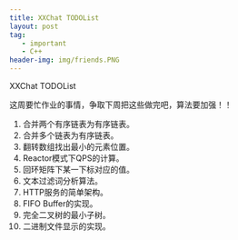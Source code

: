 ```yaml
---
title: XXChat TODOList
layout: post
tag: 
   - important
   - C++
header-img: img/friends.PNG
---
```

XXChat TODOList

这周要忙作业的事情，争取下周把这些做完吧，算法要加强！！

1. 合并两个有序链表为有序链表。
2. 合并多个链表为有序链表。
3. 翻转数组找出最小的元素位置。
4. Reactor模式下QPS的计算。
5. 回环矩阵下某一下标对应的值。
6. 文本过滤词分析算法。
7. HTTP服务的简单架构。
8. FIFO Buffer的实现。
9. 完全二叉树的最小子树。
10. 二进制文件显示的实现。